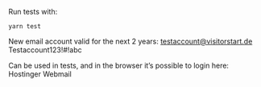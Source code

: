 Run tests with:

```
yarn test
```

New email account valid for the next 2 years: testaccount@visitorstart.de Testaccount123!#!abc

Can be used in tests, and in the browser it’s possible to login here: Hostinger Webmail
